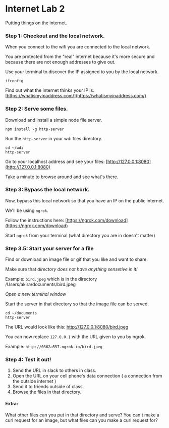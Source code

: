 # Internet Lab 2

Putting things on the internet.

### Step 1: Checkout and the local network.

When you connect to the wifi you are connected to the local network.

You are protected from the "real" internet because it's more secure and because there are not enough addresses to give out.

Use your terminal to discover the IP assigned to you by the local network.
```
ifconfig
```

Find out what the internet thinks your IP is.
[https://whatismyipaddress.com/](https://whatismyipaddress.com/)

### Step 2: Serve some files.
Download and install a simple node file server.
```
npm install -g http-server
```

Run the `http-server` in your wdi files directory.
```
cd ~/wdi
http-server
```

Go to your localhost address and see your files: [http://127.0.0.1:8080](http://127.0.0.1:8080)

Take a minute to browse around and see what's there.

### Step 3: Bypass the local network.
Now, bypass this local network so that you have an IP on the public internet.

We'll be using `ngrok`.

Follow the instructions here: [https://ngrok.com/download](https://ngrok.com/download)

Start `ngrok` from your terminal (what directory you are in doesn't matter)

### Step 3.5: Start your server for a file

Find or download an image file or gif that you like and want to share.

Make sure that *directory does not have anything sensetive in it!*

Example: `bird.jpeg` which is in the directory /Users/akira/documents/bird.jpeg

*Open a new terminal window*

Start the server in that directory so that the image file can be served.
```
cd ~/documents
http-server
```

The URL would look like this: http://127.0.0.1:8080/bird.jpeg

You can now replace `127.0.0.1` with the URL given to you by ngrok.

Example: `http://0362a557.ngrok.io/bird.jpeg`

### Step 4: Test it out!
1. Send the URL in slack to others in class.
1. Open the URL on your cell phone's data connection ( a connection from the outside internet )
1. Send it to friends outside of class.
1. Browse the files in that directory.

#### Extra:
What other files can you put in that directory and serve?
You can't make a curl request for an image, but what files can you make a curl request for?
